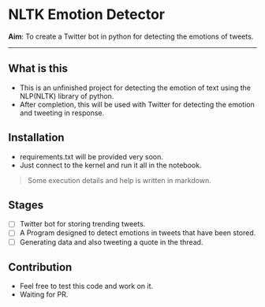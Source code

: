 # NLTK Emotion Detector

**Aim**: To create a Twitter bot in python for detecting the emotions of tweets.

---
## What is this
- This is an unfinished project for detecting the emotion of text using the NLP(NLTK) library of python.
- After completion, this will be used with Twitter for detecting the emotion and tweeting in response.

## Installation
- requirements.txt will be provided very soon.
- Just connect to the kernel and run it all in the notebook.


> Some execution details and help is written in markdown.

## Stages
- [ ] Twitter bot for storing trending tweets.
- [ ] A Program designed to detect emotions in tweets that have been stored.
- [ ] Generating data and also tweeting a quote in the thread.

## Contribution
- Feel free to test this code and work on it.
- Waiting for PR.
